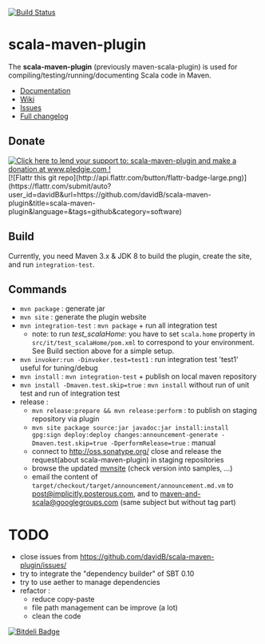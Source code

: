 [![Build Status](https://travis-ci.org/davidB/scala-maven-plugin.svg?branch=master)](https://travis-ci.org/davidB/scala-maven-plugin)

scala-maven-plugin
====================

The **scala-maven-plugin** (previously maven-scala-plugin) is used for compiling/testing/running/documenting Scala code in Maven.

* [Documentation](https://davidb.github.io/scala-maven-plugin/index.html)
* [Wiki](https://github.com/davidB/scala-maven-plugin/wiki)
* [Issues](https://github.com/davidB/scala-maven-plugin/issues/)
* [Full changelog](https://davidb.github.io/scala-maven-plugin/changes-report.html)

## Donate

<html>
<a href='http://www.pledgie.com/campaigns/4750'><img alt='Click here to lend your support to: scala-maven-plugin and make a donation at www.pledgie.com !' src='http://www.pledgie.com/campaigns/4750.png?skin_name=chrome' border='0' /></a>
</html>
[![Flattr this git repo](http://api.flattr.com/button/flattr-badge-large.png)](https://flattr.com/submit/auto?user_id=davidB&url=https://github.com/davidB/scala-maven-plugin&title=scala-maven-plugin&language=&tags=github&category=software)

## Build

Currently, you need Maven 3.x & JDK 8 to build the plugin, create the site, and run `integration-test`.

## Commands

* `mvn package` : generate jar
* `mvn site` : generate the plugin website
* `mvn integration-test` : `mvn package` + run all integration test
  * note: to run _test\_scalaHome_: you have to set `scala.home` property in `src/it/test_scalaHome/pom.xml` to correspond to your environment.  See Build section above for a simple setup.
* `mvn invoker:run -Dinvoker.test=test1` : run integration test 'test1' useful for tuning/debug
* `mvn install` :  `mvn integration-test` + publish on local maven repository
* `mvn install -Dmaven.test.skip=true` : `mvn install` without run of unit test and run of integration test
* release :
  * `mvn release:prepare && mvn release:perform` : to publish on staging repository via plugin
  * `mvn site package source:jar javadoc:jar install:install gpg:sign deploy:deploy changes:announcement-generate -Dmaven.test.skip=true -DperformRelease=true` : manual
  * connect to http://oss.sonatype.org/ close and release the request(about scala-maven-plugin) in staging repositories
  * browse the updated [mvnsite](https://davidb.github.io/scala-maven-plugin/) (check version into samples, ...)
  * email the content of `target/checkout/target/announcement/announcement.md.vm` to post@implicitly.posterous.com, and to maven-and-scala@googlegroups.com (same subject but without tag part)
  
# TODO

* close issues from https://github.com/davidB/scala-maven-plugin/issues/
* try to integrate the "dependency builder" of SBT 0.10
* try to use aether to manage dependencies  
* refactor :
  * reduce copy-paste
  * file path management can be improve (a lot) 
  * clean the code
  


[![Bitdeli Badge](https://d2weczhvl823v0.cloudfront.net/davidB/scala-maven-plugin/trend.png)](https://bitdeli.com/free "Bitdeli Badge")

